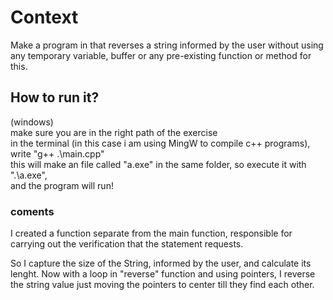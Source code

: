 # Context
Make a program in that reverses a string informed by the user without using any temporary variable, buffer or any pre-existing function or method for this.

## How to run it?

(windows) \
make sure you are in the right path of the exercise\
in the terminal (in this case i am using MingW to compile c++ programs), write "g++ .\main.cpp"\
this will make an file called "a.exe" in the same folder, so execute it with ".\a.exe", \
and the program will run! 


### coments
I created a function separate from the main function, responsible for carrying out the verification that the statement requests.

So I capture the size of the String, informed by the user, and calculate its lenght. Now with a loop in "reverse" function and using pointers, I reverse the string value just moving the pointers to center till they find each other. 


